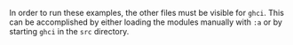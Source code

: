 In order to run these examples, the other files must be visible for `ghci`.
This can be accomplished by either loading the modules manually with `:a` or by starting `ghci` in the `src` directory.

